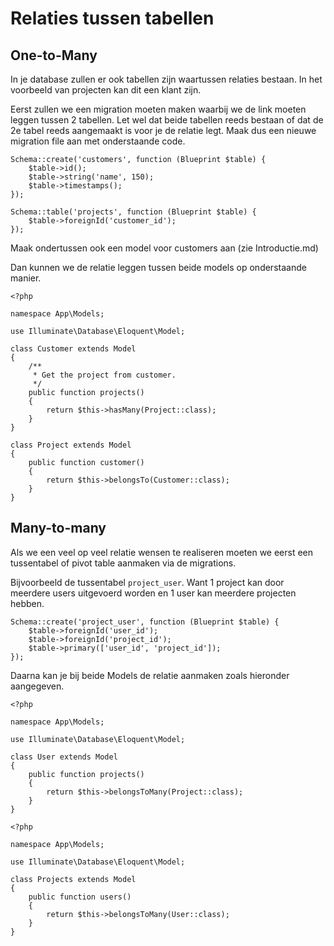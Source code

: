 # Relaties tussen tabellen

## One-to-Many

In je database zullen er ook tabellen zijn waartussen relaties bestaan. In het voorbeeld van projecten kan dit een klant zijn.

Eerst zullen we een migration moeten maken waarbij we de link moeten leggen tussen 2 tabellen. Let wel dat beide tabellen reeds bestaan of dat de 2e tabel reeds aangemaakt is voor je de relatie legt. Maak dus een nieuwe migration file aan met onderstaande code.

```
Schema::create('customers', function (Blueprint $table) {
    $table->id();
    $table->string('name', 150);
    $table->timestamps();
});

Schema::table('projects', function (Blueprint $table) {
    $table->foreignId('customer_id');
});
```

Maak ondertussen ook een model voor customers aan (zie Introductie.md)

Dan kunnen we de relatie leggen tussen beide models op onderstaande manier.

```
<?php

namespace App\Models;
 
use Illuminate\Database\Eloquent\Model;
 
class Customer extends Model
{
    /**
     * Get the project from customer.
     */
    public function projects()
    {
        return $this->hasMany(Project::class);
    }
}
```

```
class Project extends Model
{
    public function customer()
    {
        return $this->belongsTo(Customer::class);
    }
}
```

## Many-to-many

Als we een veel op veel relatie wensen te realiseren moeten we eerst een tussentabel of pivot table aanmaken via de migrations.

Bijvoorbeeld de tussentabel `project_user`. Want 1 project kan door meerdere users uitgevoerd worden en 1 user kan meerdere projecten hebben.

```
Schema::create('project_user', function (Blueprint $table) {
    $table->foreignId('user_id');
    $table->foreignId('project_id');
    $table->primary(['user_id', 'project_id']);
});
```

Daarna kan je bij beide Models de relatie aanmaken zoals hieronder aangegeven.

```
<?php
 
namespace App\Models;
 
use Illuminate\Database\Eloquent\Model;
 
class User extends Model
{
    public function projects()
    {
        return $this->belongsToMany(Project::class);
    }
}
```

```
<?php
 
namespace App\Models;
 
use Illuminate\Database\Eloquent\Model;
 
class Projects extends Model
{
    public function users()
    {
        return $this->belongsToMany(User::class);
    }
}
```